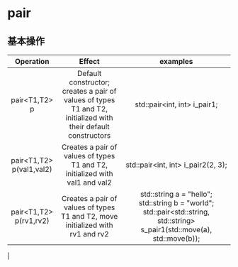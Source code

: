 # pair  

## 基本操作  

<style>
table th:first-of-type {
    width: 20%;
}
table th:nth-of-type(2) {
    width: 30%;
}
table th:nth-of-type(3) {
    width: 50%;
}
</style>
|Operation|Effect|examples|
:-:|:-:|:-:
| pair<T1,T2> p | Default constructor; creates a pair of values of types T1 and T2, initialized with their default constructors | std::pair<int, int> i_pair1; |
|pair<T1,T2> p(val1,val2) | Creates a pair of values of types T1 and T2, initialized with val1 and val2 | std::pair<int, int> i_pair2(2, 3); |
| pair<T1,T2> p(rv1,rv2) | Creates a pair of values of types T1 and T2, move initialized with rv1 and rv2 | std::string a = "hello"; </br> std::string b = "world"; </br> std::pair<std::string, std::string> s_pair1(std::move(a), std::move(b)); |
|